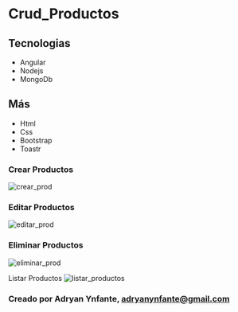 # Crud_Productos

## Tecnologias
- Angular
- Nodejs
- MongoDb

## Más
- Html
- Css
- Bootstrap 
- Toastr

### Crear Productos
![crear_prod](https://user-images.githubusercontent.com/92740455/160890252-ca7775ad-1811-4c49-90ab-9da158833918.jpg)

### Editar Productos
![editar_prod](https://user-images.githubusercontent.com/92740455/160890354-31805b0a-b760-467f-b9c5-de030483f7e2.jpg)

### Eliminar Productos
![eliminar_prod](https://user-images.githubusercontent.com/92740455/160890417-bf84d6af-fa40-4469-acd8-1c555349ac04.jpg)

Listar Productos
![listar_productos](https://user-images.githubusercontent.com/92740455/160890465-a8249ad5-00c3-4386-9a64-d0fcec30c438.jpg)


### Creado por Adryan Ynfante, adryanynfante@gmail.com
